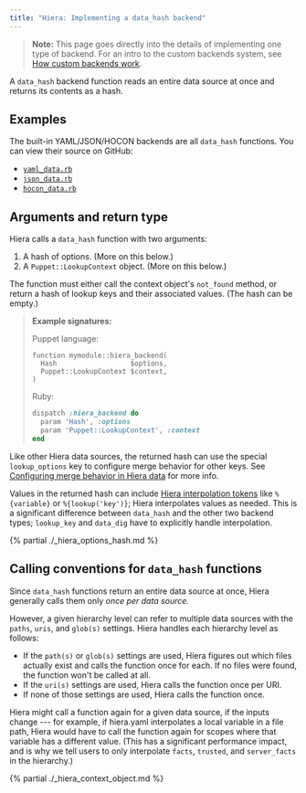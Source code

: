 ```yaml
---
title: "Hiera: Implementing a data_hash backend"
---
```


[struct]: ./lang_data_abstract.html#struct
[lookup_options]: ./hiera_merging.html#configuring-merge-behavior-in-hiera-data
[interpolate]: ./hiera_interpolation.html
[hiera.yaml]: ./hiera_config_yaml_5.html
[chained_call]: ./lang_functions.html#chained-function-calls
[yaml_data]: https://github.com/puppetlabs/puppet/tree/master/lib/puppet/functions/yaml_data.rb
[json_data]: https://github.com/puppetlabs/puppet/tree/master/lib/puppet/functions/json_data.rb
[hocon_data]: https://github.com/puppetlabs/puppet/tree/master/lib/puppet/functions/hocon_data.rb

> **Note:** This page goes directly into the details of implementing one type of backend. For an intro to the custom backends system, see [How custom backends work](./hiera_custom_backends.html).

A `data_hash` backend function reads an entire data source at once and returns its contents as a hash.

## Examples

The built-in YAML/JSON/HOCON backends are all `data_hash` functions. You can view their source on GitHub:

* [`yaml_data.rb`][yaml_data]
* [`json_data.rb`][json_data]
* [`hocon_data.rb`][hocon_data]

## Arguments and return type

Hiera calls a `data_hash` function with two arguments:

1. A hash of options. (More on this below.)
2. A `Puppet::LookupContext` object. (More on this below.)

The function must either call the context object's `not_found` method, or return a hash of lookup keys and their associated values. (The hash can be empty.)

> **Example signatures:**
>
> Puppet language:
>
> ``` puppet
> function mymodule::hiera_backend(
>   Hash                  $options,
>   Puppet::LookupContext $context,
> )
> ```
>
> Ruby:
>
> ``` ruby
> dispatch :hiera_backend do
>   param 'Hash', :options
>   param 'Puppet::LookupContext', :context
> end
> ```


Like other Hiera data sources, the returned hash can use the special `lookup_options` key to configure merge behavior for other keys. See [Configuring merge behavior in Hiera data][lookup_options] for more info.

Values in the returned hash can include [Hiera interpolation tokens][interpolate] like `%{variable}` or `%{lookup('key')}`; Hiera interpolates values as needed. This is a significant difference between `data_hash` and the other two backend types; `lookup_key` and `data_dig` have to explicitly handle interpolation.

{% partial ./_hiera_options_hash.md %}

## Calling conventions for `data_hash` functions

Since `data_hash` functions return an entire data source at once, Hiera generally calls them only _once per data source._

However, a given hierarchy level can refer to multiple data sources with the `paths`, `uris`, and `glob(s)` settings. Hiera handles each hierarchy level as follows:

* If the `path(s)` or `glob(s)` settings are used, Hiera figures out which files actually exist and calls the function once for each. If no files were found, the function won't be called at all.
* If the `uri(s)` settings are used, Hiera calls the function once per URI.
* If none of those settings are used, Hiera calls the function once.

Hiera might call a function again for a given data source, if the inputs change --- for example, if hiera.yaml interpolates a local variable in a file path, Hiera would have to call the function again for scopes where that variable has a different value. (This has a significant performance impact, and is why we tell users to only interpolate `facts`, `trusted`, and `server_facts` in the hierarchy.)

{% partial ./_hiera_context_object.md %}

